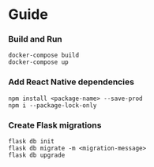 # Guide

### Build and Run
```
docker-compose build
docker-compose up
```

### Add React Native dependencies
```
npm install <package-name> --save-prod
npm i --package-lock-only
```

### Create Flask migrations
```
flask db init
flask db migrate -m <migration-message>
flask db upgrade
```